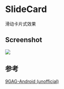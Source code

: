 # SlideCard
滑动卡片式效果

## Screenshot
<img src="http://7viip0.com1.z0.glb.clouddn.com/SlideCard-demo-2015-04-30.gif" />

## 参考
[9GAG-Android (unofficial)](https://github.com/stormzhang/9GAG)

